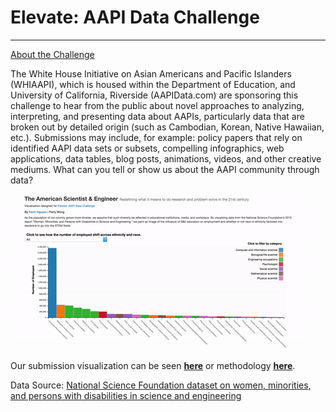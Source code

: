 # Elevate: AAPI Data Challenge 
___

[About the Challenge](http://sites.ed.gov/aapi/elevate-aapi-data-challenge/)

The White House Initiative on Asian Americans and Pacific Islanders (WHIAAPI), which is housed within the Department of Education, and University of California, Riverside (AAPIData.com) are sponsoring this challenge to hear from the public about novel approaches to analyzing, interpreting, and presenting data about AAPIs, particularly data that are broken out by detailed origin (such as Cambodian, Korean, Native Hawaiian, etc.).  Submissions may include, for example: policy papers that rely on identified AAPI data sets or subsets, compelling infographics, web applications, data tables, blog posts, animations, videos, and other creative mediums. What can you tell or show us about the AAPI community through data?

![alt text](https://github.com/kvn219/elevate/blob/gh-pages/graph1.gif)

Our submission visualization can be seen [__here__](https://kvn219.github.io/elevate/) or methodology [__here__](https://github.com/kvn219/elevate/blob/gh-pages/process_data.ipynb).


Data Source:
[National Science Foundation dataset on women, minorities, and persons with disabilities in science and engineering](http://1.usa.gov/19pfJSl)

